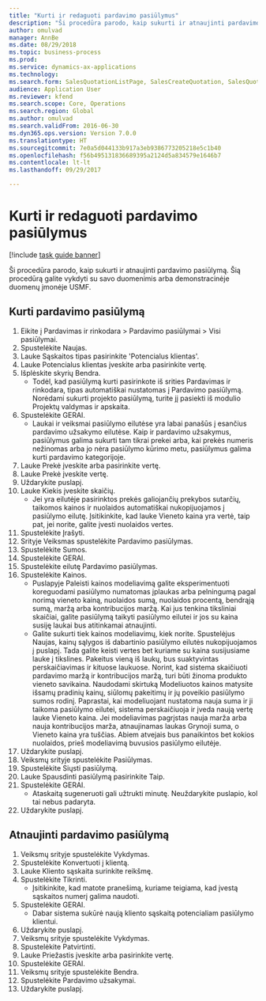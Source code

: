 ```yaml
--- 
title: "Kurti ir redaguoti pardavimo pasiūlymus"
description: "Ši procedūra parodo, kaip sukurti ir atnaujinti pardavimo pasiūlymą."
author: omulvad
manager: AnnBe
ms.date: 08/29/2018
ms.topic: business-process
ms.prod: 
ms.service: dynamics-ax-applications
ms.technology: 
ms.search.form: SalesQuotationListPage, SalesCreateQuotation, SalesQuotationTable, SalesQuotationTotals, SalesQuotationPriceSimulation, SalesQuotationEditLines, SrsReportViewerForm, smmSetNumSeqIfManual, CustTable, SalesTable
audience: Application User
ms.reviewer: kfend
ms.search.scope: Core, Operations
ms.search.region: Global
ms.author: omulvad
ms.search.validFrom: 2016-06-30
ms.dyn365.ops.version: Version 7.0.0
ms.translationtype: HT
ms.sourcegitcommit: 7e0a5d044133b917a3eb9386773205218e5c1b40
ms.openlocfilehash: f56b495131836689395a2124d5a834579e1646b7
ms.contentlocale: lt-lt
ms.lasthandoff: 09/29/2017

---
```

# <a name="create-and-edit-sales-quotations"></a>Kurti ir redaguoti pardavimo pasiūlymus

[!include [task guide banner](../../includes/task-guide-banner.md)]

Ši procedūra parodo, kaip sukurti ir atnaujinti pardavimo pasiūlymą. Šią procedūrą galite vykdyti su savo duomenimis arba demonstracinėje duomenų įmonėje USMF.


## <a name="create-a-sales-quotation"></a>Kurti pardavimo pasiūlymą
1. Eikite į Pardavimas ir rinkodara > Pardavimo pasiūlymai > Visi pasiūlymai.
2. Spustelėkite Naujas.
3. Lauke Sąskaitos tipas pasirinkite 'Potencialus klientas'.
4. Lauke Potencialus klientas įveskite arba pasirinkite vertę.
5. Išplėskite skyrių Bendra.
    * Todėl, kad pasiūlymą kurti pasirinkote iš srities Pardavimas ir rinkodara, tipas automatiškai nustatomas į Pardavimo pasiūlymą. Norėdami sukurti projekto pasiūlymą, turite jį pasiekti iš modulio Projektų valdymas ir apskaita.   
6. Spustelėkite GERAI.
    * Laukai ir veiksmai pasiūlymo eilutėse yra labai panašūs į esančius pardavimo užsakymo eilutėse.   Kaip ir pardavimo užsakymus, pasiūlymus galima sukurti tam tikrai prekei arba, kai prekės numeris nežinomas arba jo nėra pasiūlymo kūrimo metu, pasiūlymus galima kurti pardavimo kategorijoje.  
7. Lauke Prekė įveskite arba pasirinkite vertę.
8. Lauke Prekė įveskite vertę.
9. Uždarykite puslapį.
10. Lauke Kiekis įveskite skaičių.
    * Jei yra eilutėje pasirinktos prekės galiojančių prekybos sutarčių, taikomos kainos ir nuolaidos automatiškai nukopijuojamos į pasiūlymo eilutę. Įsitikinkite, kad lauke Vieneto kaina yra vertė, taip pat, jei norite, galite įvesti nuolaidos vertes.  
11. Spustelėkite Įrašyti.
12. Srityje Veiksmas spustelėkite Pardavimo pasiūlymas.
13. Spustelėkite Sumos.
14. Spustelėkite GERAI.
15. Spustelėkite eilutę Pardavimo pasiūlymas.
16. Spustelėkite Kainos.
    * Puslapyje Paleisti kainos modeliavimą galite eksperimentuoti koreguodami pasiūlymo numatomas įplaukas arba pelningumą pagal norimą vieneto kainą, nuolaidos sumą, nuolaidos procentą, bendrąją sumą, maržą arba kontribucijos maržą.   Kai jus tenkina tiksliniai skaičiai, galite pasiūlymą taikyti pasiūlymo eilutei ir jos su kaina susiję laukai bus atitinkamai atnaujinti.  
    * Galite sukurti tiek kainos modeliavimų, kiek norite. Spustelėjus Naujas, kainų sąlygos iš dabartinio pasiūlymo eilutės nukopijuojamos į puslapį. Tada galite keisti vertes bet kuriame su kaina susijusiame lauke į tikslines. Pakeitus vieną iš laukų, bus suaktyvintas perskaičiavimas ir kituose laukuose. Norint, kad sistema skaičiuoti pardavimo maržą ir kontribucijos maržą, turi būti žinoma produkto vieneto savikaina. Naudodami skirtuką Modeliuotos kainos matysite išsamų pradinių kainų, siūlomų pakeitimų ir jų poveikio pasiūlymo sumos rodinį.   Paprastai, kai modeliuojant nustatoma nauja suma ir ji taikoma pasiūlymo eilutei, sistema perskaičiuoja ir įveda naują vertę lauke Vieneto kaina. Jei modeliavimas pagrįstas nauja marža arba nauja kontribucijos marža, atnaujinamas laukas Grynoji suma, o Vieneto kaina yra tuščias. Abiem atvejais bus panaikintos bet kokios nuolaidos, prieš modeliavimą buvusios pasiūlymo eilutėje.  
17. Uždarykite puslapį.
18. Veiksmų srityje spustelėkite Pasiūlymas.
19. Spustelėkite Siųsti pasiūlymą.
20. Lauke Spausdinti pasiūlymą pasirinkite Taip.
21. Spustelėkite GERAI.
    * Ataskaitą sugeneruoti gali užtrukti minutę. Neuždarykite puslapio, kol tai nebus padaryta.  
22. Uždarykite puslapį.

## <a name="update-a-sales-quotation"></a>Atnaujinti pardavimo pasiūlymą
1. Veiksmų srityje spustelėkite Vykdymas.
2. Spustelėkite Konvertuoti į klientą.
3. Lauke Kliento sąskaita surinkite reikšmę.
4. Spustelėkite Tikrinti.
    * Įsitikinkite, kad matote pranešimą, kuriame teigiama, kad įvestą sąskaitos numerį galima naudoti.  
5. Spustelėkite GERAI.
    * Dabar sistema sukūrė naują kliento sąskaitą potencialiam pasiūlymo klientui.  
6. Uždarykite puslapį.
7. Veiksmų srityje spustelėkite Vykdymas.
8. Spustelėkite Patvirtinti.
9. Lauke Priežastis įveskite arba pasirinkite vertę.
10. Spustelėkite GERAI.
11. Veiksmų srityje spustelėkite Bendra.
12. Spustelėkite Pardavimo užsakymai.
13. Uždarykite puslapį.


